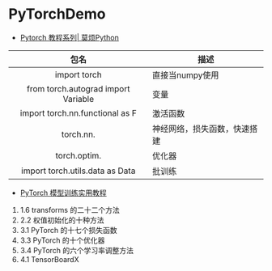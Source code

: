 # PyTorchDemo

- [Pytorch 教程系列| 莫烦Python](https://morvanzhou.github.io/tutorials/machine-learning/torch/)

|包名|描述|
|:---:|----|
|import torch|直接当numpy使用|
|from torch.autograd import Variable|变量|
|import torch.nn.functional as F|激活函数|
|torch.nn.|神经网络，损失函数，快速搭建|
|torch.optim.|优化器|
|import torch.utils.data as Data|批训练|

- [PyTorch 模型训练实⽤教程](https://github.com/TingsongYu/PyTorch_Tutorial)

1. 1.6 transforms 的二十二个方法
2. 2.2 权值初始化的十种方法
3. 3.1 PyTorch 的十七个损失函数
4. 3.3 PyTorch 的十个优化器
5. 3.4 PyTorch 的六个学习率调整方法
6. 4.1 TensorBoardX